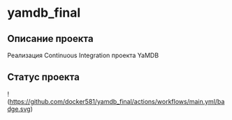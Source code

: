# yamdb_final

## Описание проекта
Реализация Continuous Integration проекта YaMDB

## Статус проекта
!(https://github.com/docker581/yamdb_final/actions/workflows/main.yml/badge.svg)
